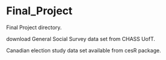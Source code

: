 # Final_Project
Final Project directory. 

download General Social Survey data set from CHASS UofT.

Canadian election study data set available from cesR package. 




